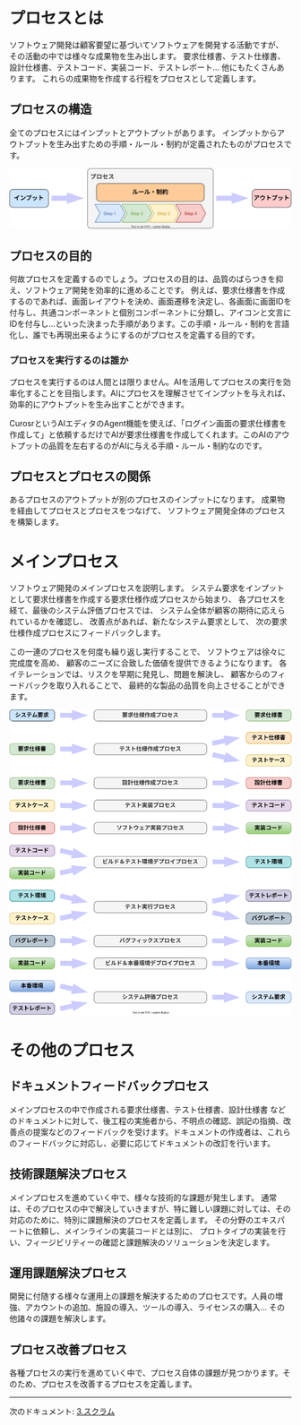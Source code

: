 # プロセスとは

ソフトウェア開発は顧客要望に基づいてソフトウェアを開発する活動ですが、
その活動の中では様々な成果物を生み出します。
要求仕様書、テスト仕様書、設計仕様書、テストコード、実装コード、テストレポート... 
他にもたくさんあります。
これらの成果物を作成する行程をプロセスとして定義します。

## プロセスの構造

全てのプロセスにはインプットとアウトプットがあります。
インプットからアウトプットを生み出すための手順・ルール・制約が定義されたものがプロセスです。

![](../draw.io/process.drawio.svg)

## プロセスの目的

何故プロセスを定義するのでしょう。プロセスの目的は、品質のばらつきを抑え、ソフトウェア開発を効率的に進めることです。
例えば、要求仕様書を作成するのであれば、画面レイアウトを決め、画面遷移を決定し、各画面に画面IDを付与し、共通コンポーネントと個別コンポーネントに分類し、アイコンと文言にIDを付与し...といった決まった手順があります。この手順・ルール・制約を言語化し、誰でも再現出来るようにするのがプロセスを定義する目的です。

### プロセスを実行するのは誰か

プロセスを実行するのは人間とは限りません。AIを活用してプロセスの実行を効率化することを目指します。AIにプロセスを理解させてインプットを与えれば、効率的にアウトプットを生み出すことができます。

CurosrというAIエディタのAgent機能を使えば、「ログイン画面の要求仕様書を作成して」と依頼するだけでAIが要求仕様書を作成してくれます。このAIのアウトプットの品質を左右するのがAIに与える手順・ルール・制約なのです。

## プロセスとプロセスの関係

あるプロセスのアウトプットが別のプロセスのインプットになります。
成果物を経由してプロセスとプロセスをつなげて、
ソフトウェア開発全体のプロセスを構築します。

# メインプロセス

ソフトウェア開発のメインプロセスを説明します。
システム要求をインプットとして要求仕様書を作成する要求仕様作成プロセスから始まり、
各プロセスを経て、最後のシステム評価プロセスでは、
システム全体が顧客の期待に応えられているかを確認し、
改善点があれば、新たなシステム要求として、
次の要求仕様作成プロセスにフィードバックします。


この一連のプロセスを何度も繰り返し実行することで、
ソフトウェアは徐々に完成度を高め、
顧客のニーズに合致した価値を提供できるようになります。
各イテレーションでは、リスクを早期に発見し、問題を解決し、
顧客からのフィードバックを取り入れることで、
最終的な製品の品質を向上させることができます。

![](../draw.io/main-process.drawio.svg)


# その他のプロセス

## ドキュメントフィードバックプロセス

メインプロセスの中で作成される要求仕様書、テスト仕様書、設計仕様書
などのドキュメントに対して、後工程の実施者から、不明点の確認、誤記の指摘、改善点の提案などのフィードバックを受けます。ドキュメントの作成者は、これらのフィードバックに対応し、必要に応じてドキュメントの改訂を行います。

## 技術課題解決プロセス

メインプロセスを進めていく中で、様々な技術的な課題が発生します。
通常は、そのプロセスの中で解決していきますが、特に難しい課題に対しては、その対応のために、特別に課題解決のプロセスを定義します。
その分野のエキスパートに依頼し、メインラインの実装コードとは別に、
プロトタイプの実装を行い、フィージビリティーの確認と課題解決のソリューションを決定します。

## 運用課題解決プロセス

開発に付随する様々な運用上の課題を解決するためのプロセスです。人員の増強、アカウントの追加、施設の導入、ツールの導入、ライセンスの購入... その他諸々の課題を解決します。

## プロセス改善プロセス

各種プロセスの実行を進めていく中で、プロセス自体の課題が見つかります。そのため、プロセスを改善するプロセスを定義します。

---

次のドキュメント: [3.スクラム](./3.スクラム.md)
